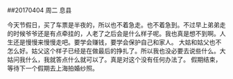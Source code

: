 ##20170404   周二   息县

今天节假日，买了车票是半夜的，所以也不着急走。也不着急到。不过早上弟弟走的时候爷爷还是有点牵挂的，人老了之后会是什么样子呢。我也真是想不到啊。人生还是慢慢来慢慢走吧。要学会赚钱，要学会保护自己和家人。
大姑和姑父也不怎么好。姑父这个样子已经是在做最后的挣扎了。所以我也没必要去说些什么。大姑问我什么，我就答点什么就可以了。真是对这个没有任何办法了。
假期结束，等待下一个假期去上海拍婚纱照。 

